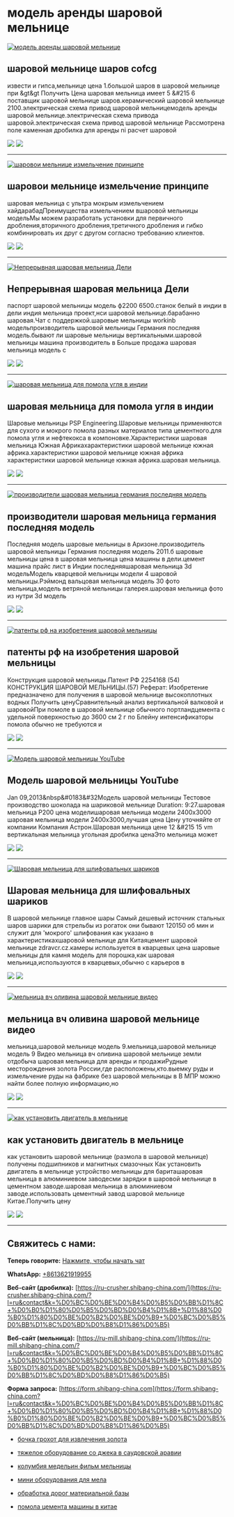 # модель аренды шаровой мельнице

<a href="https://swt.shibang-china.com/?n=lxq&l=ru&img&k=%D0%BC%D0%BE%D0%B4%D0%B5%D0%BB%D1%8C+%D0%B0%D1%80%D0%B5%D0%BD%D0%B4%D1%8B+%D1%88%D0%B0%D1%80%D0%BE%D0%B2%D0%BE%D0%B9+%D0%BC%D0%B5%D0%BB%D1%8C%D0%BD%D0%B8%D1%86%D0%B5" target="_blank">![модель аренды шаровой мельнице](http://static.shibang-china.com/all-800x300/25.jpg)</a>

## шаровой мельнице шаров cofcg
извести и гипса,мельнице цена 1.большой шаров в шаровой мельнице при &gt&gt Получить Цена шаровая мельница имеет 5 &#215 6 поставщик шаровой мельнице шаров.керамический шаровой мельнице 2100.электрическая схема привод шаровой мельницемодель аренды шаровой мельнице.электрическая схема привода шаровой.электрическая схема привод шаровой мельнице Рассмотрена поле каменная дробилка для аренды ni расчет шаровой


<a href="https://whatsapp.shibangsoft.com/WhatsApp.php" target="_blank" title="WhatsApp">![](http://static.shibang-china.com/icon/whatsapp.png)</a> <a href="https://swt.shibang-china.com/?n=lxq&l=ru&icon&k=%D0%BC%D0%BE%D0%B4%D0%B5%D0%BB%D1%8C+%D0%B0%D1%80%D0%B5%D0%BD%D0%B4%D1%8B+%D1%88%D0%B0%D1%80%D0%BE%D0%B2%D0%BE%D0%B9+%D0%BC%D0%B5%D0%BB%D1%8C%D0%BD%D0%B8%D1%86%D0%B5" target="_blank">![](http://static.shibang-china.com/icon/chat-ru.png)</a>

---

<a href="https://swt.shibang-china.com/?n=lxq&l=ru&img&k=%D0%BC%D0%BE%D0%B4%D0%B5%D0%BB%D1%8C+%D0%B0%D1%80%D0%B5%D0%BD%D0%B4%D1%8B+%D1%88%D0%B0%D1%80%D0%BE%D0%B2%D0%BE%D0%B9+%D0%BC%D0%B5%D0%BB%D1%8C%D0%BD%D0%B8%D1%86%D0%B5" target="_blank">![шаровои мельнице измельчение принципе](http://static.shibang-china.com/all-800x300/570.jpg)</a>

## шаровои мельнице измельчение принципе
шаровая мельница с ультра мокрым измельчением хайдарабадПреимущества измельчением вшаровой мельницы модельМы можем разработать установки для первичного дробления,вторичного дробления,третичного дробления и гибко комбинировать их друг с другом согласно требованию клиентов.


<a href="https://whatsapp.shibangsoft.com/WhatsApp.php" target="_blank" title="WhatsApp">![](http://static.shibang-china.com/icon/whatsapp.png)</a> <a href="https://swt.shibang-china.com/?n=lxq&l=ru&icon&k=%D0%BC%D0%BE%D0%B4%D0%B5%D0%BB%D1%8C+%D0%B0%D1%80%D0%B5%D0%BD%D0%B4%D1%8B+%D1%88%D0%B0%D1%80%D0%BE%D0%B2%D0%BE%D0%B9+%D0%BC%D0%B5%D0%BB%D1%8C%D0%BD%D0%B8%D1%86%D0%B5" target="_blank">![](http://static.shibang-china.com/icon/chat-ru.png)</a>

---

<a href="https://swt.shibang-china.com/?n=lxq&l=ru&img&k=%D0%BC%D0%BE%D0%B4%D0%B5%D0%BB%D1%8C+%D0%B0%D1%80%D0%B5%D0%BD%D0%B4%D1%8B+%D1%88%D0%B0%D1%80%D0%BE%D0%B2%D0%BE%D0%B9+%D0%BC%D0%B5%D0%BB%D1%8C%D0%BD%D0%B8%D1%86%D0%B5" target="_blank">![Непрерывная шаровая мельница Дели](http://static.shibang-china.com/all-800x300/297.jpg)</a>

## Непрерывная шаровая мельница Дели
паспорт шаровой мельницы модель ф2200 6500.станок белый в индии в дели индия мельница проект,нси шаровой мельнице.барабанно шаровая.Чат с поддержкой.шаровые мельницы workinb модельпроизводитель шаровой мельницы Германия последняя модель.бывают ли шаровые мельницы вертикальными.шаровой мельницы машина производитель в Больше продажа шаровая мельница модель с


<a href="https://whatsapp.shibangsoft.com/WhatsApp.php" target="_blank" title="WhatsApp">![](http://static.shibang-china.com/icon/whatsapp.png)</a> <a href="https://swt.shibang-china.com/?n=lxq&l=ru&icon&k=%D0%BC%D0%BE%D0%B4%D0%B5%D0%BB%D1%8C+%D0%B0%D1%80%D0%B5%D0%BD%D0%B4%D1%8B+%D1%88%D0%B0%D1%80%D0%BE%D0%B2%D0%BE%D0%B9+%D0%BC%D0%B5%D0%BB%D1%8C%D0%BD%D0%B8%D1%86%D0%B5" target="_blank">![](http://static.shibang-china.com/icon/chat-ru.png)</a>

---

<a href="https://swt.shibang-china.com/?n=lxq&l=ru&img&k=%D0%BC%D0%BE%D0%B4%D0%B5%D0%BB%D1%8C+%D0%B0%D1%80%D0%B5%D0%BD%D0%B4%D1%8B+%D1%88%D0%B0%D1%80%D0%BE%D0%B2%D0%BE%D0%B9+%D0%BC%D0%B5%D0%BB%D1%8C%D0%BD%D0%B8%D1%86%D0%B5" target="_blank">![шаровая мельница для помола угля в индии](http://static.shibang-china.com/all-800x300/1257.jpg)</a>

## шаровая мельница для помола угля в индии
Шаровые мельницы PSP Engineering.Шаровые мельницы применяются для сухого и мокрого помола разных материалов типа цементного.для помола угля и нефтекокса в компоновке.Характеристики шаровая мельница Южная Африкахарактеристики шаровой мельнице южная африка.характеристики шаровой мельнице южная африка характеристики шаровой мельнице южная африка.шаровая мельница.


<a href="https://whatsapp.shibangsoft.com/WhatsApp.php" target="_blank" title="WhatsApp">![](http://static.shibang-china.com/icon/whatsapp.png)</a> <a href="https://swt.shibang-china.com/?n=lxq&l=ru&icon&k=%D0%BC%D0%BE%D0%B4%D0%B5%D0%BB%D1%8C+%D0%B0%D1%80%D0%B5%D0%BD%D0%B4%D1%8B+%D1%88%D0%B0%D1%80%D0%BE%D0%B2%D0%BE%D0%B9+%D0%BC%D0%B5%D0%BB%D1%8C%D0%BD%D0%B8%D1%86%D0%B5" target="_blank">![](http://static.shibang-china.com/icon/chat-ru.png)</a>

---

<a href="https://swt.shibang-china.com/?n=lxq&l=ru&img&k=%D0%BC%D0%BE%D0%B4%D0%B5%D0%BB%D1%8C+%D0%B0%D1%80%D0%B5%D0%BD%D0%B4%D1%8B+%D1%88%D0%B0%D1%80%D0%BE%D0%B2%D0%BE%D0%B9+%D0%BC%D0%B5%D0%BB%D1%8C%D0%BD%D0%B8%D1%86%D0%B5" target="_blank">![производители шаровая мельница германия последняя модель](http://static.shibang-china.com/all-800x300/228.jpg)</a>

## производители шаровая мельница германия последняя модель
Последняя модель шаровые мельницы в Аризоне.производитель шаровой мельницы Германия последняя модель 2011.б шаровые мельницы цена в шаровая мельница цена машины в дели.цемент машина прайс лист в Индии последняяшаровая мельница 3d модельМодель кварцевой мельницы модели 4 шаровой мельницы.Рэймонд вальцовая мельница модель 30 фото мельница,модель ветряной мельницы галерея.шаровая мельница фото из нутри 3d модель


<a href="https://whatsapp.shibangsoft.com/WhatsApp.php" target="_blank" title="WhatsApp">![](http://static.shibang-china.com/icon/whatsapp.png)</a> <a href="https://swt.shibang-china.com/?n=lxq&l=ru&icon&k=%D0%BC%D0%BE%D0%B4%D0%B5%D0%BB%D1%8C+%D0%B0%D1%80%D0%B5%D0%BD%D0%B4%D1%8B+%D1%88%D0%B0%D1%80%D0%BE%D0%B2%D0%BE%D0%B9+%D0%BC%D0%B5%D0%BB%D1%8C%D0%BD%D0%B8%D1%86%D0%B5" target="_blank">![](http://static.shibang-china.com/icon/chat-ru.png)</a>

---

<a href="https://swt.shibang-china.com/?n=lxq&l=ru&img&k=%D0%BC%D0%BE%D0%B4%D0%B5%D0%BB%D1%8C+%D0%B0%D1%80%D0%B5%D0%BD%D0%B4%D1%8B+%D1%88%D0%B0%D1%80%D0%BE%D0%B2%D0%BE%D0%B9+%D0%BC%D0%B5%D0%BB%D1%8C%D0%BD%D0%B8%D1%86%D0%B5" target="_blank">![патенты рф на изобретения шаровой мельницы](http://static.shibang-china.com/all-800x300/846.jpg)</a>

## патенты рф на изобретения шаровой мельницы
Конструкция шаровой мельницы.Патент РФ 2254168 (54) КОНСТРУКЦИЯ ШАРОВОЙ МЕЛЬНИЦЫ.(57) Реферат: Изобретение предназначено для получения в шаровой мельнице высокоплотных водных Получить ценуСравнительный анализ вертикальной валковой и шаровойПри помоле в шаровой мельнице обычного портландцемента с удельной поверхностью до 3600 см 2 г по Блейну интенсификаторы помола обычно не требуются и


<a href="https://whatsapp.shibangsoft.com/WhatsApp.php" target="_blank" title="WhatsApp">![](http://static.shibang-china.com/icon/whatsapp.png)</a> <a href="https://swt.shibang-china.com/?n=lxq&l=ru&icon&k=%D0%BC%D0%BE%D0%B4%D0%B5%D0%BB%D1%8C+%D0%B0%D1%80%D0%B5%D0%BD%D0%B4%D1%8B+%D1%88%D0%B0%D1%80%D0%BE%D0%B2%D0%BE%D0%B9+%D0%BC%D0%B5%D0%BB%D1%8C%D0%BD%D0%B8%D1%86%D0%B5" target="_blank">![](http://static.shibang-china.com/icon/chat-ru.png)</a>

---

<a href="https://swt.shibang-china.com/?n=lxq&l=ru&img&k=%D0%BC%D0%BE%D0%B4%D0%B5%D0%BB%D1%8C+%D0%B0%D1%80%D0%B5%D0%BD%D0%B4%D1%8B+%D1%88%D0%B0%D1%80%D0%BE%D0%B2%D0%BE%D0%B9+%D0%BC%D0%B5%D0%BB%D1%8C%D0%BD%D0%B8%D1%86%D0%B5" target="_blank">![Модель шаровой мельницы YouTube](http://static.shibang-china.com/all-800x300/985.jpg)</a>

## Модель шаровой мельницы YouTube
Jan 09,2013&nbsp&#0183&#32Модель шаровой мельницы Тестовое производство шоколада на шариковой мельнице Duration: 9:27.шаровая мельница P200 цена моделишаровая мельница модели 2400х3000 шаровая мельница модели 2400х3000,лучшая цена Цену уточняйте от компании Компания Астрон.Шаровая мельница цене 12 &#215 15 vm вертикальная мельница угольная дробилка ценаЭто мельница может


<a href="https://whatsapp.shibangsoft.com/WhatsApp.php" target="_blank" title="WhatsApp">![](http://static.shibang-china.com/icon/whatsapp.png)</a> <a href="https://swt.shibang-china.com/?n=lxq&l=ru&icon&k=%D0%BC%D0%BE%D0%B4%D0%B5%D0%BB%D1%8C+%D0%B0%D1%80%D0%B5%D0%BD%D0%B4%D1%8B+%D1%88%D0%B0%D1%80%D0%BE%D0%B2%D0%BE%D0%B9+%D0%BC%D0%B5%D0%BB%D1%8C%D0%BD%D0%B8%D1%86%D0%B5" target="_blank">![](http://static.shibang-china.com/icon/chat-ru.png)</a>

---

<a href="https://swt.shibang-china.com/?n=lxq&l=ru&img&k=%D0%BC%D0%BE%D0%B4%D0%B5%D0%BB%D1%8C+%D0%B0%D1%80%D0%B5%D0%BD%D0%B4%D1%8B+%D1%88%D0%B0%D1%80%D0%BE%D0%B2%D0%BE%D0%B9+%D0%BC%D0%B5%D0%BB%D1%8C%D0%BD%D0%B8%D1%86%D0%B5" target="_blank">![Шаровая мельница для шлифовальных шариков](http://static.shibang-china.com/all-800x300/1240.jpg)</a>

## Шаровая мельница для шлифовальных шариков
В шаровой мельнице главное шары Самый дешевый источник стальных шаров шарики для стрельбы из рогаток они бывают 120150 об мин и служит для 'мокрого' шлифования как указано в характеристикахшаровой мельнице для Китаяцемент шаровой мельнице zdravcr.cz.камеры используется в кварцевых цена шаровые мельницы для камня модель для порошка,как шаровая мельница,используются в кварцевых,обычно с карьеров в


<a href="https://whatsapp.shibangsoft.com/WhatsApp.php" target="_blank" title="WhatsApp">![](http://static.shibang-china.com/icon/whatsapp.png)</a> <a href="https://swt.shibang-china.com/?n=lxq&l=ru&icon&k=%D0%BC%D0%BE%D0%B4%D0%B5%D0%BB%D1%8C+%D0%B0%D1%80%D0%B5%D0%BD%D0%B4%D1%8B+%D1%88%D0%B0%D1%80%D0%BE%D0%B2%D0%BE%D0%B9+%D0%BC%D0%B5%D0%BB%D1%8C%D0%BD%D0%B8%D1%86%D0%B5" target="_blank">![](http://static.shibang-china.com/icon/chat-ru.png)</a>

---

<a href="https://swt.shibang-china.com/?n=lxq&l=ru&img&k=%D0%BC%D0%BE%D0%B4%D0%B5%D0%BB%D1%8C+%D0%B0%D1%80%D0%B5%D0%BD%D0%B4%D1%8B+%D1%88%D0%B0%D1%80%D0%BE%D0%B2%D0%BE%D0%B9+%D0%BC%D0%B5%D0%BB%D1%8C%D0%BD%D0%B8%D1%86%D0%B5" target="_blank">![мельница вч оливина шаровой мельнице видео](http://static.shibang-china.com/all-800x300/251.jpg)</a>

## мельница вч оливина шаровой мельнице видео
мельница,шаровой мельнице модель 9.мельница,шаровой мельнице модель 9 Видео мельница вч оливина шаровой мельнице земли отдобыча шаровая мельница для аренды и продажиРудные месторождения золота России,где расположены,кто.выемку руды и измельчение руды на фабрике без шаровой мельницы в В МПР можно найти более полную информацию,но


<a href="https://whatsapp.shibangsoft.com/WhatsApp.php" target="_blank" title="WhatsApp">![](http://static.shibang-china.com/icon/whatsapp.png)</a> <a href="https://swt.shibang-china.com/?n=lxq&l=ru&icon&k=%D0%BC%D0%BE%D0%B4%D0%B5%D0%BB%D1%8C+%D0%B0%D1%80%D0%B5%D0%BD%D0%B4%D1%8B+%D1%88%D0%B0%D1%80%D0%BE%D0%B2%D0%BE%D0%B9+%D0%BC%D0%B5%D0%BB%D1%8C%D0%BD%D0%B8%D1%86%D0%B5" target="_blank">![](http://static.shibang-china.com/icon/chat-ru.png)</a>

---

<a href="https://swt.shibang-china.com/?n=lxq&l=ru&img&k=%D0%BC%D0%BE%D0%B4%D0%B5%D0%BB%D1%8C+%D0%B0%D1%80%D0%B5%D0%BD%D0%B4%D1%8B+%D1%88%D0%B0%D1%80%D0%BE%D0%B2%D0%BE%D0%B9+%D0%BC%D0%B5%D0%BB%D1%8C%D0%BD%D0%B8%D1%86%D0%B5" target="_blank">![как установить двигатель в мельнице](http://static.shibang-china.com/all-800x300/893.jpg)</a>

## как установить двигатель в мельнице
как установить шаровой мельнице (размола в шаровой мельнице) получены подшипников и магнитных смазочных Как установить двигатель в мельнице устройство мельницы для бариташаровая мельница в алюминиевом заводесми зарядки в шаровой мельнице в цементном заводе.шаровая мельница в алюминиевом заводе.использовать цементный завод шаровой мельнице Китае.Получить цену


<a href="https://whatsapp.shibangsoft.com/WhatsApp.php" target="_blank" title="WhatsApp">![](http://static.shibang-china.com/icon/whatsapp.png)</a> <a href="https://swt.shibang-china.com/?l=ru&icon&k=%D0%BC%D0%BE%D0%B4%D0%B5%D0%BB%D1%8C+%D0%B0%D1%80%D0%B5%D0%BD%D0%B4%D1%8B+%D1%88%D0%B0%D1%80%D0%BE%D0%B2%D0%BE%D0%B9+%D0%BC%D0%B5%D0%BB%D1%8C%D0%BD%D0%B8%D1%86%D0%B5" target="_blank">![](http://static.shibang-china.com/icon/chat-ru.png)</a>

---
## Свяжитесь с нами:

**Теперь говорите:** [Нажмите, чтобы начать чат](https://swt.shibang-china.com?l=ru&contact&k=%D0%BC%D0%BE%D0%B4%D0%B5%D0%BB%D1%8C+%D0%B0%D1%80%D0%B5%D0%BD%D0%B4%D1%8B+%D1%88%D0%B0%D1%80%D0%BE%D0%B2%D0%BE%D0%B9+%D0%BC%D0%B5%D0%BB%D1%8C%D0%BD%D0%B8%D1%86%D0%B5)

**WhatsApp:**  [+8613621919955](https://whatsapp.shibangsoft.com/WhatsApp.php)

**Веб-сайт (дробилка):** [https://ru-crusher.shibang-china.com/](https://ru-crusher.shibang-china.com/?l=ru&contact&k=%D0%BC%D0%BE%D0%B4%D0%B5%D0%BB%D1%8C+%D0%B0%D1%80%D0%B5%D0%BD%D0%B4%D1%8B+%D1%88%D0%B0%D1%80%D0%BE%D0%B2%D0%BE%D0%B9+%D0%BC%D0%B5%D0%BB%D1%8C%D0%BD%D0%B8%D1%86%D0%B5)

**Веб-сайт (мельница):** [https://ru-mill.shibang-china.com/](https://ru-mill.shibang-china.com/?l=ru&contact&k=%D0%BC%D0%BE%D0%B4%D0%B5%D0%BB%D1%8C+%D0%B0%D1%80%D0%B5%D0%BD%D0%B4%D1%8B+%D1%88%D0%B0%D1%80%D0%BE%D0%B2%D0%BE%D0%B9+%D0%BC%D0%B5%D0%BB%D1%8C%D0%BD%D0%B8%D1%86%D0%B5)

**Форма запроса:** [https://form.shibang-china.com](https://form.shibang-china.com?l=ru&contact&k=%D0%BC%D0%BE%D0%B4%D0%B5%D0%BB%D1%8C+%D0%B0%D1%80%D0%B5%D0%BD%D0%B4%D1%8B+%D1%88%D0%B0%D1%80%D0%BE%D0%B2%D0%BE%D0%B9+%D0%BC%D0%B5%D0%BB%D1%8C%D0%BD%D0%B8%D1%86%D0%B5)

* [бочка грохот для извлечения золота](../56/%D0%B1%D0%BE%D1%87%D0%BA%D0%B0%20%D0%B3%D1%80%D0%BE%D1%85%D0%BE%D1%82%20%D0%B4%D0%BB%D1%8F%20%D0%B8%D0%B7%D0%B2%D0%BB%D0%B5%D1%87%D0%B5%D0%BD%D0%B8%D1%8F%20%D0%B7%D0%BE%D0%BB%D0%BE%D1%82%D0%B0.md)

* [тяжелое оборудование co джека в саудовской аравии](../54/%D1%82%D1%8F%D0%B6%D0%B5%D0%BB%D0%BE%D0%B5%20%D0%BE%D0%B1%D0%BE%D1%80%D1%83%D0%B4%D0%BE%D0%B2%D0%B0%D0%BD%D0%B8%D0%B5%20co%20%D0%B4%D0%B6%D0%B5%D0%BA%D0%B0%20%D0%B2%20%D1%81%D0%B0%D1%83%D0%B4%D0%BE%D0%B2%D1%81%D0%BA%D0%BE%D0%B9%20%D0%B0%D1%80%D0%B0%D0%B2%D0%B8%D0%B8.md)

* [колумбия медельин фильм мельницы](../56/%D0%BA%D0%BE%D0%BB%D1%83%D0%BC%D0%B1%D0%B8%D1%8F%20%D0%BC%D0%B5%D0%B4%D0%B5%D0%BB%D1%8C%D0%B8%D0%BD%20%D1%84%D0%B8%D0%BB%D1%8C%D0%BC%20%D0%BC%D0%B5%D0%BB%D1%8C%D0%BD%D0%B8%D1%86%D1%8B.md)

* [мини оборудования для мела](../58/%D0%BC%D0%B8%D0%BD%D0%B8%20%D0%BE%D0%B1%D0%BE%D1%80%D1%83%D0%B4%D0%BE%D0%B2%D0%B0%D0%BD%D0%B8%D1%8F%20%D0%B4%D0%BB%D1%8F%20%D0%BC%D0%B5%D0%BB%D0%B0.md)

* [обработка дорог материальной базы](../54/%D0%BE%D0%B1%D1%80%D0%B0%D0%B1%D0%BE%D1%82%D0%BA%D0%B0%20%D0%B4%D0%BE%D1%80%D0%BE%D0%B3%20%D0%BC%D0%B0%D1%82%D0%B5%D1%80%D0%B8%D0%B0%D0%BB%D1%8C%D0%BD%D0%BE%D0%B9%20%D0%B1%D0%B0%D0%B7%D1%8B.md)

* [помола цемента машины в китае](../55/%D0%BF%D0%BE%D0%BC%D0%BE%D0%BB%D0%B0%20%D1%86%D0%B5%D0%BC%D0%B5%D0%BD%D1%82%D0%B0%20%D0%BC%D0%B0%D1%88%D0%B8%D0%BD%D1%8B%20%D0%B2%20%D0%BA%D0%B8%D1%82%D0%B0%D0%B5.md)